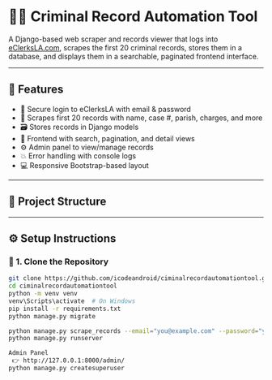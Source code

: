 # 🕵️‍♀️ Criminal Record Automation Tool

A Django-based web scraper and records viewer that logs into [eClerksLA.com](https://www.eclerksla.com), scrapes the first 20 criminal records, stores them in a database, and displays them in a searchable, paginated frontend interface.

---

## 🚀 Features

- 🔐 Secure login to eClerksLA with email & password
- 📄 Scrapes first 20 records with name, case #, parish, charges, and more
- 🗃️ Stores records in Django models
- 🔎 Frontend with search, pagination, and detail views
- ⚙️ Admin panel to view/manage records
- 💥 Error handling with console logs
- 💻 Responsive Bootstrap-based layout

---

## 📁 Project Structure



---

## ⚙️ Setup Instructions

### 🔹 1. Clone the Repository

```bash
git clone https://github.com/icodeandroid/ciminalrecordautomationtool.git
cd ciminalrecordautomationtool
python -m venv venv
venv\Scripts\activate  # On Windows
pip install -r requirements.txt
python manage.py migrate

python manage.py scrape_records --email="you@example.com" --password="yourpassword"
python manage.py runserver

Admin Panel
 👉 http://127.0.0.1:8000/admin/
python manage.py createsuperuser


